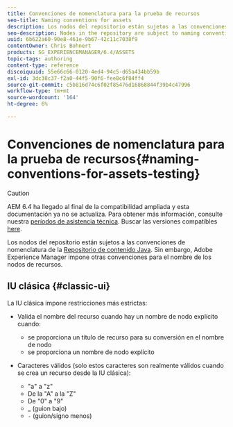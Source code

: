 ```yaml
---
title: Convenciones de nomenclatura para la prueba de recursos
seo-title: Naming conventions for assets
description: Los nodos del repositorio están sujetos a las convenciones de nomenclatura del repositorio de contenido Java. Sin embargo, Adobe Experience Manager impone otras convenciones para el nombre de los nodos de recursos.
seo-description: Nodes in the repository are subject to naming conventions of the Java Content Repository. However, Adobe Experience Manager imposes further conventions for the name of asset nodes.
uuid: 6b622a60-90e8-461e-9b67-42c11c7038f9
contentOwner: Chris Bohnert
products: SG_EXPERIENCEMANAGER/6.4/ASSETS
topic-tags: authoring
content-type: reference
discoiquuid: 55e66c66-0120-4ed4-94c5-d65a434bb59b
exl-id: 3dc38c37-f2a0-44f5-90f6-fee8c6f84ff4
source-git-commit: c5b816d74c6f02f85476d16868844f39b4c47996
workflow-type: tm+mt
source-wordcount: '164'
ht-degree: 6%

---
```


# Convenciones de nomenclatura para la prueba de recursos{#naming-conventions-for-assets-testing}

>[!CAUTION]
>
>AEM 6.4 ha llegado al final de la compatibilidad ampliada y esta documentación ya no se actualiza. Para obtener más información, consulte nuestra [períodos de asistencia técnica](https://helpx.adobe.com/es/support/programs/eol-matrix.html). Buscar las versiones compatibles [here](https://experienceleague.adobe.com/docs/).

Los nodos del repositorio están sujetos a las convenciones de nomenclatura de la [Repositorio de contenido Java](/help/sites-developing/the-basics.md#java-content-repository). Sin embargo, Adobe Experience Manager impone otras convenciones para el nombre de los nodos de recursos.

## IU clásica {#classic-ui}

La IU clásica impone restricciones más estrictas:

* Valida el nombre del recurso cuando hay un nombre de nodo explícito cuando:

   * se proporciona un título de recurso para su conversión en el nombre de nodo
   * se proporciona un nombre de nodo explícito

* Caracteres válidos (solo estos caracteres son realmente válidos cuando se crea un recurso desde la IU clásica):

   * &quot;a&quot; a &quot;z&quot;
   * De la &quot;A&quot; a la &quot;Z&quot;
   * De &quot;0&quot; a &quot;9&quot;
   * _ (guion bajo)
   * `-` (guion/signo menos)
